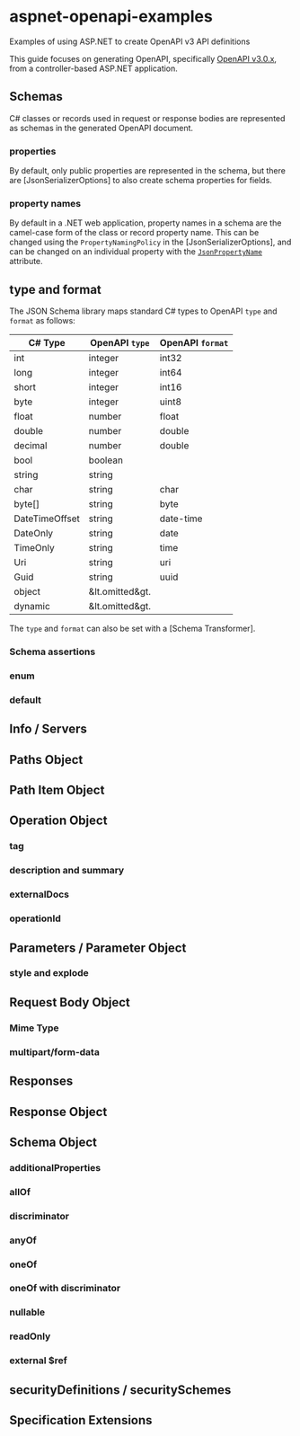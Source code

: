 # aspnet-openapi-examples

Examples of using ASP.NET to create OpenAPI v3 API definitions

This guide focuses on generating OpenAPI, specifically [OpenAPI v3.0.x], from
a controller-based ASP.NET application.

[OpenAPI v3.0.x]: https://github.com/OAI/OpenAPI-Specification/blob/3.0.3/versions/3.0.3.md

## Schemas

C# classes or records used in request or response bodies are represented as schemas
in the generated OpenAPI document.

### properties

By default, only public properties are represented in the schema, but there are [JsonSerializerOptions]
to also create schema properties for fields.

### property names

By default in a .NET web application, property names in a schema are the camel-case form
of the class or record property name. This can be changed using the `PropertyNamingPolicy` in the
[JsonSerializerOptions], and can be changed on an individual property with the
[`JsonPropertyName`] attribute.

[`JsonPropertyName`]: https://docs.microsoft.com/dotnet/api/system.text.json.serialization.jsonpropertynameattribute?view=net-9.0

## type and format

The JSON Schema library maps standard C# types to OpenAPI `type` and `format` as follows:

| C# Type        | OpenAPI `type` | OpenAPI `format` |
| -------------- | -------------- | ---------------- |
| int            | integer        | int32            |
| long           | integer        | int64            |
| short          | integer        | int16            |
| byte           | integer        | uint8            |
| float          | number         | float            |
| double         | number         | double           |
| decimal        | number         | double           |
| bool           | boolean        |                  |
| string         | string         |                  |
| char           | string         | char             |
| byte[]         | string         | byte             |
| DateTimeOffset | string         | date-time        |
| DateOnly       | string         | date             |
| TimeOnly       | string         | time             |
| Uri            | string         | uri              |
| Guid           | string         | uuid             |
| object         | &lt.omitted&gt. |                 |
| dynamic        | &lt.omitted&gt. |                 |

The `type` and `format` can also be set with a [Schema Transformer].

### Schema assertions

### enum

### default

## Info / Servers

## Paths Object

## Path Item Object

## Operation Object

### tag

### description and summary

### externalDocs

### operationId

## Parameters / Parameter Object

### style and explode

## Request Body Object

### Mime Type

### multipart/form-data

## Responses

## Response Object

## Schema Object

### additionalProperties

### allOf

### discriminator

### anyOf

### oneOf

### oneOf with discriminator

### nullable

### readOnly

### external $ref

## securityDefinitions / securitySchemes

## Specification Extensions
